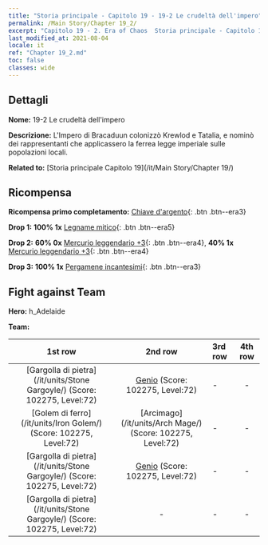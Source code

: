 ```yaml
---
title: "Storia principale - Capitolo 19 - 19-2 Le crudeltà dell'impero"
permalink: /Main Story/Chapter 19_2/
excerpt: "Capitolo 19 - 2. Era of Chaos  Storia principale - Capitolo 19_2. 19-2 Le crudeltà dell'impero"
last_modified_at: 2021-08-04
locale: it
ref: "Chapter 19_2.md"
toc: false
classes: wide
---
```


## Dettagli

 **Nome:** 19-2 Le crudeltà dell'impero

 **Descrizione:** L'Impero di Bracaduun colonizzò Krewlod e Tatalia, e nominò dei rappresentanti che applicassero la ferrea legge imperiale sulle popolazioni locali.

 **Related to:** [Storia principale Capitolo 19](/it/Main Story/Chapter 19/)

## Ricompensa

 **Ricompensa primo completamento:** [Chiave d'argento](/ItemsIT/con_693/){: .btn .btn--era3}

 **Drop 1:** **100% 1x** [Legname mitico](/ItemsIT/mat_62/){: .btn .btn--era5}

 **Drop 2:** **60% 0x** [Mercurio leggendario +3](/ItemsIT/mat_56/){: .btn .btn--era4}, **40% 1x** [Mercurio leggendario +3](/ItemsIT/mat_56/){: .btn .btn--era4}

 **Drop 3:** **100% 1x** [Pergamene incantesimi](/ItemsIT/con_694/){: .btn .btn--era3}


## Fight against Team
 **Hero:** h_Adelaide

 **Team:**


  | 1st row | 2nd row | 3rd row | 4th row |
  |:----:|:----:|:----|:----:|
  | [Gargolla di pietra](/it/units/Stone Gargoyle/) (Score: 102275, Level:72)  | [Genio](/it/units/Genie/) (Score: 102275, Level:72)  | - | - |
  | [Golem di ferro](/it/units/Iron Golem/) (Score: 102275, Level:72)  | [Arcimago](/it/units/Arch Mage/) (Score: 102275, Level:72)  | - | - |
  | [Gargolla di pietra](/it/units/Stone Gargoyle/) (Score: 102275, Level:72)  | [Genio](/it/units/Genie/) (Score: 102275, Level:72)  | - | - |
  | [Gargolla di pietra](/it/units/Stone Gargoyle/) (Score: 102275, Level:72)  | - | - | - |


